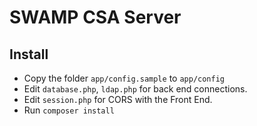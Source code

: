 SWAMP CSA Server
================

Install
-------

* Copy the folder `app/config.sample` to `app/config`
* Edit `database.php`, `ldap.php` for back end connections.
* Edit `session.php` for CORS with the Front End.
* Run `composer install`
